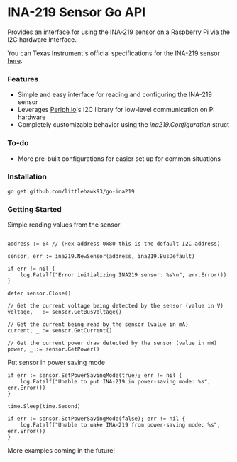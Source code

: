 # INA-219 Sensor Go API

Provides an interface for using the INA-219 sensor on a Raspberry Pi via the I2C hardware interface.

You can Texas Instrument's official specifications for the INA-219 sensor [here](http://www.ti.com/lit/ds/symlink/ina219.pdf).

### Features

- Simple and easy interface for reading and configuring the INA-219 sensor
- Leverages [Periph.io](https://periph.io/)'s I2C library for low-level communication on Pi hardware
- Completely customizable behavior using the *ina219.Configuration* struct

### To-do

- More pre-built configurations for easier set up for common situations

### Installation

```
go get github.com/littlehawk93/go-ina219
```

### Getting Started

Simple reading values from the sensor

```

address := 64 // (Hex address 0x80 this is the default I2C address)

sensor, err := ina219.NewSensor(address, ina219.BusDefault)

if err != nil {
    log.Fatalf("Error initializing INA219 sensor: %s\n", err.Error())
}

defer sensor.Close()

// Get the current voltage being detected by the sensor (value in V)
voltage, _ := sensor.GetBusVoltage()

// Get the current being read by the sensor (value in mA)
current, _ := sensor.GetCurrent()

// Get the current power draw detected by the sensor (value in mW)
power, _ := sensor.GetPower()

```

Put sensor in power saving mode
```
if err := sensor.SetPowerSavingMode(true); err != nil {
    log.Fatalf("Unable to put INA-219 in power-saving mode: %s", err.Error())
}

time.Sleep(time.Second)

if err := sensor.SetPowerSavingMode(false); err != nil {
    log.Fatalf("Unable to wake INA-219 from power-saving mode: %s", err.Error())
}

```

More examples coming in the future!